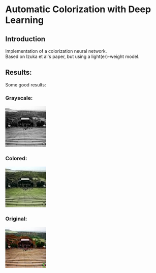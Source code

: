 # Automatic Colorization with Deep Learning
## Introduction
Implementation of a colorization neural network.
<br/>
Based on Izuka et al's paper, but using a light(er)-weight model.
## Results:
Some good results:
### Grayscale:
![Grayscale](https://github.com/nhatsmrt/Colorization/blob/master/TestImages/ClassColorNet/1/33_grayscale.png)
### Colored:
![Colored](https://github.com/nhatsmrt/Colorization/blob/master/TestImages/ClassColorNet/1/33.png)
### Original:
![Original](https://github.com/nhatsmrt/Colorization/blob/master/TestImages/ClassColorNet/1/33_original.png)
